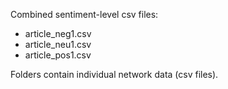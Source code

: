 Combined sentiment-level csv files:
- article_neg1.csv
- article_neu1.csv
- article_pos1.csv

Folders contain individual network data (csv files).
